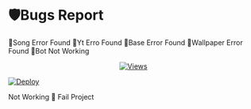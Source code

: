 
🛡️Bugs Report 
===============
🧪Song Error Found 
🧪Yt Erro Found 
🧪Base Error Found 
🧪Wallpaper Error Found
🧪Bot Not Working

<p align="center">
  <a href="https://github.com/jesonpro/whatsAlexa">
    <img src="https://hits.seeyoufarm.com/api/count/incr/badge.svg?url=https%3A%2F%2Fgithub.com%2Fxjesonpro2%2FAMAZONE&count_bg=%2379C83D&title_bg=%23555555&icon=gitpod.svg&icon_color=%23E7E7E7&title=Views&edge_flat=false" alt="Views"/></a>
  
  </a>


[![Deploy](https://www.herokucdn.com/deploy/button.svg)](https://heroku.com/deploy?template=https://github.com/Thilina30599/Newbot)

</a>
 Not Working 😬 Fail Project 

